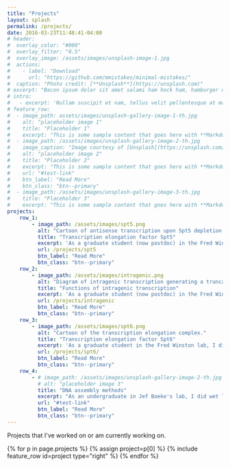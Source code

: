 ```yaml
---
title: "Projects"
layout: splash
permalink: /projects/
date: 2016-03-23T11:48:41-04:00
# header:
#  overlay_color: "#000"
#  overlay_filter: "0.5"
#  overlay_image: /assets/images/unsplash-image-1.jpg
#  actions:
#    - label: "Download"
#      url: "https://github.com/mmistakes/minimal-mistakes/"
#  caption: "Photo credit: [**Unsplash**](https://unsplash.com)"
# excerpt: "Bacon ipsum dolor sit amet salami ham hock ham, hamburger corned beef short ribs kielbasa biltong t-bone drumstick tri-tip tail sirloin pork chop."
# intro: 
#   - excerpt: 'Nullam suscipit et nam, tellus velit pellentesque at malesuada, enim eaque. Quis nulla, netus tempor in diam gravida tincidunt, *proin faucibus* voluptate felis id sollicitudin. Centered with `type="center"`'
# feature_row:
#  - image_path: assets/images/unsplash-gallery-image-1-th.jpg
#    alt: "placeholder image 1"
#    title: "Placeholder 1"
#    excerpt: "This is some sample content that goes here with **Markdown** formatting."
#  - image_path: /assets/images/unsplash-gallery-image-2-th.jpg
#    image_caption: "Image courtesy of [Unsplash](https://unsplash.com/)"
#    alt: "placeholder image 2"
#    title: "Placeholder 2"
#    excerpt: "This is some sample content that goes here with **Markdown** formatting."
#    url: "#test-link"
#    btn_label: "Read More"
#    btn_class: "btn--primary"
#  - image_path: /assets/images/unsplash-gallery-image-3-th.jpg
#    title: "Placeholder 3"
#    excerpt: "This is some sample content that goes here with **Markdown** formatting."
projects:
    row_1:
        - image_path: /assets/images/spt5.png
          alt: "Cartoon of antisense transcription upon Spt5 depletion."
          title: "Transcription elongation factor Spt5"
          excerpt: 'As a graduate student (now postdoc) in the Fred Winston lab, I do data science and data engineering work on a project using various genomic assays to study the conserved transcription elongation factor Spt5 in *Schizosaccharomyces pombe*.'
          url: /projects/spt5
          btn_label: "Read More"
          btn_class: "btn--primary"
    row_2:
        - image_path: /assets/images/intragenic.png
          alt: "Diagram of intragenic transcription generating a truncated protein."
          title: "Functions of intragenic transcription"
          excerpt: 'As a graduate student (now postdoc) in the Fred Winston lab, I do data science and data engineering work on a project studying possible functions for intragenic transcription in yeast cells under stress conditions.'
          url: /projects/intragenic
          btn_label: "Read More"
          btn_class: "btn--primary"
    row_3:
        - image_path: /assets/images/spt6.png
          alt: "Cartoon of the transcription elongation complex."
          title: "Transcription elongation factor Spt6"
          excerpt: 'As a graduate student in the Fred Winston lab, I did data science and data engineering work on a project using various genomic assays to study the conserved transcription elongation factor Spt6 in *Saccharomyces cerevisiae*.'
          url: /projects/spt6/
          btn_label: "Read More"
          btn_class: "btn--primary"
    row_4:
        - # image_path: /assets/images/unsplash-gallery-image-2-th.jpg
          # alt: "placeholder image 3"
          title: "DNA assembly methods"
          excerpt: "As an undergraduate in Jef Boeke's lab, I did wet lab work on projects developing standardized combinatorial DNA assembly methods for synthetic biology."
          url: "#test-link"
          btn_label: "Read More"
          btn_class: "btn--primary"
---
```


Projects that I've worked on or am currently working on.

{% for p in page.projects %}
    {% assign project=p[0] %}
    {% include feature_row id=project type="right" %}
{% endfor %}

